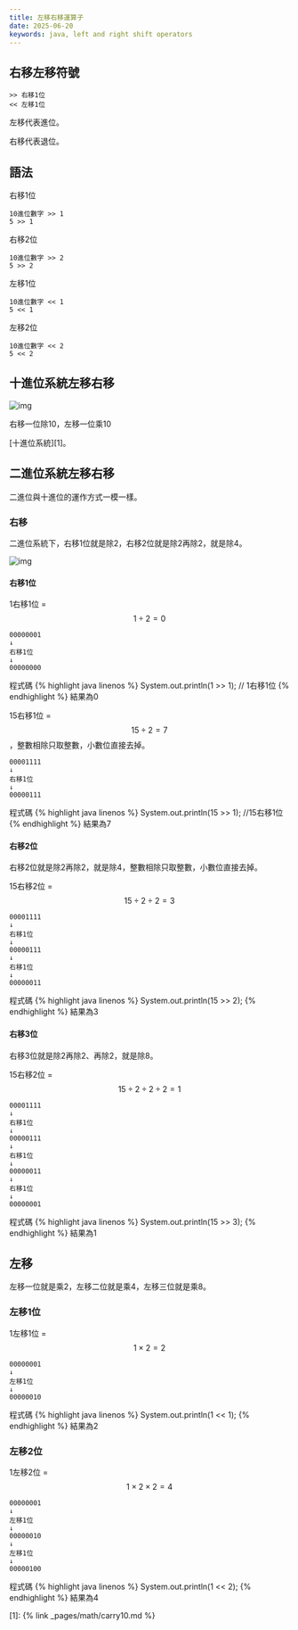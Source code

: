 ```yaml
---
title: 左移右移運算子
date: 2025-06-20
keywords: java, left and right shift operators
---
```

## 右移左移符號
```
>> 右移1位
<< 左移1位
```
左移代表進位。

右移代表退位。

## 語法
右移1位
```
10進位數字 >> 1
5 >> 1
```

右移2位
```
10進位數字 >> 2
5 >> 2
```

左移1位
```
10進位數字 << 1
5 << 1
```

左移2位
```
10進位數字 << 2
5 << 2
```

## 十進位系統左移右移

![img]({{site.imgurl}}/java/decimal.png)

右移一位除10，左移一位乘10

[十進位系統][1]。

## 二進位系統左移右移
二進位與十進位的運作方式一模一樣。

### 右移
二進位系統下，右移1位就是除2，右移2位就是除2再除2，就是除4。

![img]({{site.imgurl}}/java/binary_shift1.png)

#### 右移1位
1右移1位 = $$ 1 \div 2 = 0 $$
```
00000001
↓
右移1位
↓
00000000
```

程式碼
{% highlight java linenos %}
System.out.println(1 >> 1);  // 1右移1位
{% endhighlight %}
結果為0


15右移1位 = $$ 15 \div 2 = 7 $$，整數相除只取整數，小數位直接去掉。
```
00001111
↓
右移1位
↓
00000111
```

程式碼
{% highlight java linenos %}
System.out.println(15 >> 1);  //15右移1位
{% endhighlight %}
結果為7

#### 右移2位
右移2位就是除2再除2，就是除4，整數相除只取整數，小數位直接去掉。

15右移2位 = $$ 15 \div 2 \div 2 = 3 $$
```
00001111
↓
右移1位
↓
00000111
↓
右移1位
↓
00000011
```
程式碼
{% highlight java linenos %}
System.out.println(15 >> 2);
{% endhighlight %}
結果為3

#### 右移3位
右移3位就是除2再除2、再除2，就是除8。

15右移2位 = $$ 15 \div 2 \div 2 \div 2 = 1 $$
```
00001111
↓
右移1位
↓
00000111
↓
右移1位
↓
00000011
↓
右移1位
↓
00000001
```

程式碼
{% highlight java linenos %}
System.out.println(15 >> 3);
{% endhighlight %}
結果為1

## 左移
左移一位就是乘2，左移二位就是乘4，左移三位就是乘8。

### 左移1位
1左移1位 = $$ 1 \times 2 = 2 $$
```
00000001
↓
左移1位
↓
00000010
```

程式碼
{% highlight java linenos %}
System.out.println(1 << 1);
{% endhighlight %}
結果為2

### 左移2位
1左移2位 = $$ 1 \times 2 \times 2 = 4 $$
```
00000001
↓
左移1位
↓
00000010
↓
左移1位
↓
00000100
```

程式碼
{% highlight java linenos %}
System.out.println(1 << 2);
{% endhighlight %}
結果為4

[1]: {% link _pages/math/carry10.md %}